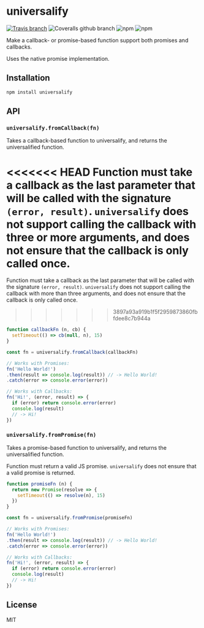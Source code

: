 # universalify

[![Travis branch](https://img.shields.io/travis/RyanZim/universalify/master.svg)](https://travis-ci.org/RyanZim/universalify)
![Coveralls github branch](https://img.shields.io/coveralls/github/RyanZim/universalify/master.svg)
![npm](https://img.shields.io/npm/dm/universalify.svg)
![npm](https://img.shields.io/npm/l/universalify.svg)

Make a callback- or promise-based function support both promises and callbacks.

Uses the native promise implementation.

## Installation

```bash
npm install universalify
```

## API

### `universalify.fromCallback(fn)`

Takes a callback-based function to universalify, and returns the universalified  function.

<<<<<<< HEAD
Function must take a callback as the last parameter that will be called with the signature `(error, result)`. `universalify` does not support calling the callback with three or more arguments, and does not ensure that the callback is only called once.
=======
Function must take a callback as the last parameter that will be called with the signature `(error, result)`. `universalify` does not support calling the callback with more than three arguments, and does not ensure that the callback is only called once.
>>>>>>> 3897a93a919b1f5f2959873860fbfdee8c7b944a

```js
function callbackFn (n, cb) {
  setTimeout(() => cb(null, n), 15)
}

const fn = universalify.fromCallback(callbackFn)

// Works with Promises:
fn('Hello World!')
.then(result => console.log(result)) // -> Hello World!
.catch(error => console.error(error))

// Works with Callbacks:
fn('Hi!', (error, result) => {
  if (error) return console.error(error)
  console.log(result)
  // -> Hi!
})
```

### `universalify.fromPromise(fn)`

Takes a promise-based function to universalify, and returns the universalified  function.

Function must return a valid JS promise. `universalify` does not ensure that a valid promise is returned.

```js
function promiseFn (n) {
  return new Promise(resolve => {
    setTimeout(() => resolve(n), 15)
  })
}

const fn = universalify.fromPromise(promiseFn)

// Works with Promises:
fn('Hello World!')
.then(result => console.log(result)) // -> Hello World!
.catch(error => console.error(error))

// Works with Callbacks:
fn('Hi!', (error, result) => {
  if (error) return console.error(error)
  console.log(result)
  // -> Hi!
})
```

## License

MIT
